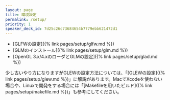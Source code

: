 ```yaml
---
layout: page
title: 環境設定
permalink: /setup/
priority: 1
speaker_deck_id: 7d25c26c73684654b7779ebb621472d1
---
```


* [GLFWの設定]({% link pages/setup/glfw.md %})
* [GLMのインストール]({% link pages/setup/glm.md %})
* [OpenGL 3.x/4.xのローダとGLMの設定]({% link pages/setup/glad.md %})

少し古いやり方になりますがGLEWの設定方法については、「[GLEWの設定]({% link pages/setup/glew.md %})」に解説があります。MacでXcodeを使わない場合や、Linuxで開発をする場合には「[Makefileを用いたビルド]({% link pages/setup/makefile.md %})」も参考にしてください。
